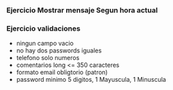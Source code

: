 ### Ejercicio Mostrar mensaje Segun hora actual

### Ejercicio validaciones
* ningun campo vacio
* no hay dos passwords iguales
* telefono solo numeros
* comentarios  long <=  350 caracteres
* formato email obligtorio (patron)
* password minimo 5 digitos, 1 Mayuscula, 1 Minuscula 